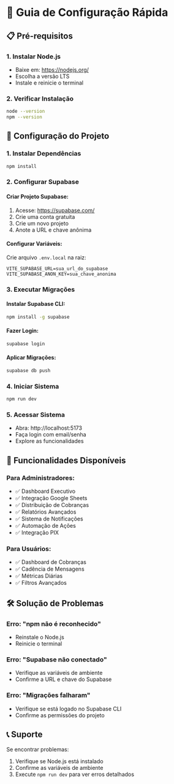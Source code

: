 # 🚀 Guia de Configuração Rápida

## 📋 Pré-requisitos

### 1. Instalar Node.js
- Baixe em: https://nodejs.org/
- Escolha a versão LTS
- Instale e reinicie o terminal

### 2. Verificar Instalação
```bash
node --version
npm --version
```

## 🔧 Configuração do Projeto

### 1. Instalar Dependências
```bash
npm install
```

### 2. Configurar Supabase

#### Criar Projeto Supabase:
1. Acesse: https://supabase.com/
2. Crie uma conta gratuita
3. Crie um novo projeto
4. Anote a URL e chave anônima

#### Configurar Variáveis:
Crie arquivo `.env.local` na raiz:

```env
VITE_SUPABASE_URL=sua_url_do_supabase
VITE_SUPABASE_ANON_KEY=sua_chave_anonima
```

### 3. Executar Migrações

#### Instalar Supabase CLI:
```bash
npm install -g supabase
```

#### Fazer Login:
```bash
supabase login
```

#### Aplicar Migrações:
```bash
supabase db push
```

### 4. Iniciar Sistema
```bash
npm run dev
```

### 5. Acessar Sistema
- Abra: http://localhost:5173
- Faça login com email/senha
- Explore as funcionalidades

## 🎯 Funcionalidades Disponíveis

### Para Administradores:
- ✅ Dashboard Executivo
- ✅ Integração Google Sheets
- ✅ Distribuição de Cobranças
- ✅ Relatórios Avançados
- ✅ Sistema de Notificações
- ✅ Automação de Ações
- ✅ Integração PIX

### Para Usuários:
- ✅ Dashboard de Cobranças
- ✅ Cadência de Mensagens
- ✅ Métricas Diárias
- ✅ Filtros Avançados

## 🛠️ Solução de Problemas

### Erro: "npm não é reconhecido"
- Reinstale o Node.js
- Reinicie o terminal

### Erro: "Supabase não conectado"
- Verifique as variáveis de ambiente
- Confirme a URL e chave do Supabase

### Erro: "Migrações falharam"
- Verifique se está logado no Supabase CLI
- Confirme as permissões do projeto

## 📞 Suporte

Se encontrar problemas:
1. Verifique se Node.js está instalado
2. Confirme as variáveis de ambiente
3. Execute `npm run dev` para ver erros detalhados 